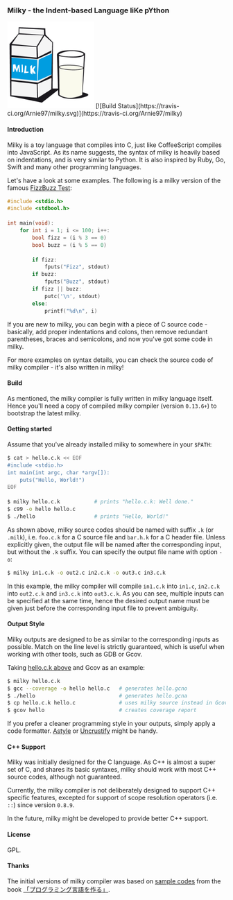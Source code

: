 ### Milky - the Indent-based Language liKe pYthon
<img src="milky.png" alt="Logo of Milky" width="200">
[![Build Status](https://travis-ci.org/Arnie97/milky.svg)](https://travis-ci.org/Arnie97/milky)


#### Introduction
Milky is a toy language that compiles into C, just like CoffeeScript compiles into JavaScript.
As its name suggests, the syntax of milky is heavily based on indentations, and is very similar to Python.
It is also inspired by Ruby, Go, Swift and many other programming languages.

Let's have a look at some examples. The following is a milky version of the famous [FizzBuzz Test](http://c2.com/cgi/wiki?FizzBuzzTest):
```c
#include <stdio.h>
#include <stdbool.h>

int main(void):
    for int i = 1; i <= 100; i++:
        bool fizz = (i % 3 == 0)
        bool buzz = (i % 5 == 0)

        if fizz:
            fputs("Fizz", stdout)
        if buzz:
            fputs("Buzz", stdout)
        if fizz || buzz:
            putc('\n', stdout)
        else:
            printf("%d\n", i)
```

If you are new to milky, you can begin with a piece of C source code - basically, add proper indentations and colons, then remove redundant parentheses, braces and semicolons, and now you've got some code in milky.

For more examples on syntax details, you can check the source code of milky compiler - it's also written in milky!


#### Build
As mentioned, the milky compiler is fully written in milky language itself.
Hence you'll need a copy of compiled milky compiler (version `0.13.6+`) to bootstrap the latest milky.


#### Getting started
Assume that you've already installed milky to somewhere in your `$PATH`:
```bash
$ cat > hello.c.k << EOF
#include <stdio.h>
int main(int argc, char *argv[]):
    puts("Hello, World!")
EOF

$ milky hello.c.k           # prints "hello.c.k: Well done."
$ c99 -o hello hello.c
$ ./hello                   # prints "Hello, World!"
```

As shown above, milky source codes should be named with suffix `.k` (or `.milk`), i.e. `foo.c.k` for a C source file and `bar.h.k` for a C header file. Unless explicitly given, the output file will be named after the corresponding input, but without the `.k` suffix. You can specify the output file name with option `-o`:

```bash
$ milky in1.c.k -o out2.c in2.c.k -o out3.c in3.c.k
```

In this example, the milky compiler will compile `in1.c.k` into `in1.c`, `in2.c.k` into `out2.c.k` and `in3.c.k` into `out3.c.k`.
As you can see, multiple inputs can be specified at the same time, hence the desired output name must be given just before the corresponding input file to prevent ambiguity.


#### Output Style
Milky outputs are designed to be as similar to the corresponding inputs as possible.
Match on the line level is strictly guaranteed, which is useful when working with other tools, such as GDB or Gcov.

Taking [hello.c.k above](#getting-started) and Gcov as an example:
```bash
$ milky hello.c.k
$ gcc --coverage -o hello hello.c   # generates hello.gcno
$ ./hello                           # generates hello.gcna
$ cp hello.c.k hello.c              # uses milky source instead in Gcov
$ gcov hello                        # creates coverage report
```

If you prefer a cleaner programming style in your outputs, simply apply a code formatter.
[Astyle](http://astyle.sourceforge.net) or [Uncrustify](http://uncrustify.sourceforge.net) might be handy.


#### C++ Support
Milky was initially designed for the C language.
As C++ is almost a super set of C, and shares its basic syntaxes, milky should work with most C++ source codes, although not guaranteed.

Currently, the milky compiler is not deliberately designed to support C++ specific features, excepted for support of scope resolution operators (i.e. `::`) since version `0.8.9`.

In the future, milky might be developed to provide better C++ support.


#### License
GPL.


#### Thanks
The initial versions of milky compiler was based on [sample codes](http://kmaebashi.com/programmer/devlang/book/download.html) from the book [「プログラミング言語を作る」](http://kmaebashi.com/programmer/devlang/book).
